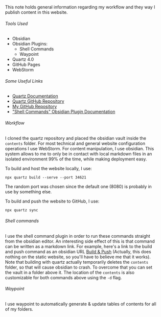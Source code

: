 This note holds general information regarding my workflow and they way I publish content in this website. 
###### Tools Used
* Obsidian
* Obsidian Plugins:
	* Shell Commands
	* Waypoint
* Quartz 4.0
* GitHub Pages
* WebStorm

###### Some Useful Links
* [Quartz Documentation](https://quartz.jzhao.xyz/)
* [Quartz GitHub Repository](https://github.com/jackyzha0/quartz)
* [My GitHub Repository](https://github.com/xroi/xroi.github.io)
* ["Shell Commands" Obsidian Plugin Documentation](https://publish.obsidian.md/shellcommands/Index)

###### Workflow
I cloned the quartz repository and placed the obsidian vault inside the `contents` folder.
For most technical and general website configuration operations I use WebStorm. For content manipulation, I use obsidian. This system allows to me to only be in contact with local markdown files in an isolated environment 99% of the time, while making deployment easy. 

To build and host the website locally, I use:
```
npx quartz build --serve --port 34621
```
The random port was chosen since the default one (8080) is probably in use by something else.

To build and push the website to GitHub, I use:
```
npx quartz sync
```

###### Shell commands 
I use the shell command plugin in order to run these commands straight from the obsidian editor. An interesting side effect of this is that command can be written as a markdown link. For example, here's a link to the build and push command as an obsidian URL [Build & Push](obsidian://shell-commands/?vault=content&execute=un0sfyl7nj) (Actually, this does nothing on the static website, so you'll have to believe me that it works).
Note that building with quartz actually temporarily deletes the `contents` folder, so that will cause obsidian to crash. To overcome that you can set the vault in a folder above it. The location of the `contents` is also customizable for both commands above using the `-d` flag.
###### Waypoint 
I use waypoint to automatically generate & update tables of contents for all of my folders.